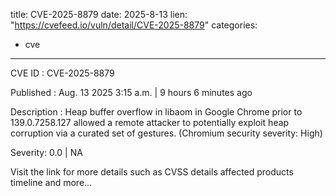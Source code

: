  
title: CVE-2025-8879
date: 2025-8-13
lien: "https://cvefeed.io/vuln/detail/CVE-2025-8879"
categories:
  - cve
---

CVE ID : CVE-2025-8879

Published :  Aug. 13
2025
3:15 a.m. | 9 hours
6 minutes ago

Description : Heap buffer overflow in libaom in Google Chrome prior to 139.0.7258.127 allowed a remote attacker to potentially exploit heap corruption via a curated set of gestures. (Chromium security severity: High)

Severity: 0.0 | NA

Visit the link for more details
such as CVSS details
affected products
timeline
and more...
